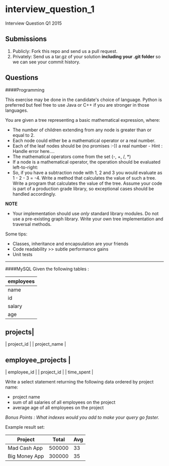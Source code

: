 interview_question_1
====================

Interview Question Q1 2015

Submissions
---------------

1. Publicly: Fork this repo and send us a pull request.
2. Privately: Send us a tar.gz of your solution **including your .git folder** so we can see your commit history.


## Questions 

####Programming

This exercise may be done in the candidate's choice of language. Python is preferred but feel free to use Java or C++ if you are stronger in those languages.

You are given a tree representing a basic mathematical expression, where:
- The number of children extending from any node is greater than or equal to 2.
- Each node could either be a mathematical operator or a real number. 
- Each of the leaf nodes should be (no promises :-)) a real number - Hint : Handle error here....
- The mathematical operators come from the set (-, +, /, *)
- If a node is a mathematical operator, the operation should be evaluated left-to-right:
 - So, if you have a subtraction node with 1, 2 and 3 you would evaluate as 1 - 2 - 3 = -4. Write a method that calculates the value of such a tree.
Write a program that calculates the value of the tree. Assume your code is part of a production grade library, so exceptional cases should be handled accordingly.

**NOTE**
- Your implementation should use *only* standard library modules. Do not use a pre-existing graph library. Write your own tree implementation and traversal methods.

Some tips:
- Classes, inheritance and encapsulation are your friends
- Code readability >> subtle performance gains
- Unit tests


---
####MySQL
Given the following tables :

|employees|
|---------|
| name    |
| id      |
| salary  |
| age     |

projects|
---------
| project_id   |
| project_name |

employee_projects |
------------------
| employee_id |
| project_id  |
| time_spent  |

Write a select statement returning the following data ordered by project name:
* project name
* sum of all salaries of all employees on the project
* average age of all employees on the project

_Bonus Points : What indexes would you add to make your query go faster._

Example result set:

Project       | Total  | Avg |
--------------|--------|----------
| Mad Cash App  | 500000 | 33  |
| Big Money App | 300000 | 35  |
